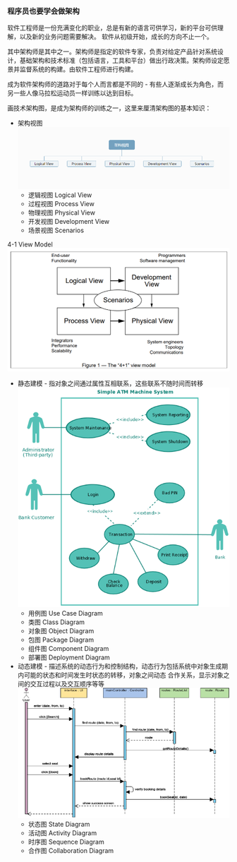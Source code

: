 ### 程序员也要学会做架构
软件工程师是一份充满变化的职业，总是有新的语言可供学习，新的平台可供理解，以及新的业务问题需要解决。
软件从初级开始，成长的方向不止一个。

其中架构师是其中之一。架构师是指定的软件专家，负责对给定产品针对系统设计，基础架构和技术标准（包括语言，工具和平台）做出行政决策。架构师设定愿景并监督系统的构建。由软件工程师进行构建。

成为软件架构师的道路对于每个人而言都是不同的 - 有些人逐渐成长为角色，而另一些人像马拉松运动员一样训练以达到目标。

画技术架构图，是成为架构师的训练之一，这里来厘清架构图的基本知识：
* 架构视图
![架构视图](/assets/img/blogs/2020-06-07/Architectural_View_Model_0.png)
    * 逻辑视图 Logical View
    * 过程视图 Process View
    * 物理视图 Physical View
    * 开发视图 Development View
    * 场景视图 Scenarios
    
4-1 View Model
![架构视图](/assets/img/blogs/2020-06-07/Architectural_View_Model_1.png)

* 静态建模 - 指对象之间通过属性互相联系，这些联系不随时间而转移
![静态建模](/assets/img/blogs/2020-06-07/A-use-case-template.png)
    * 用例图 Use Case Diagram
    * 类图 Class Diagram
    * 对象图 Object Diagram
    * 包图 Package Diagram
    * 组件图 Component Diagram
    * 部署图 Deployment Diagram
* 动态建模 - 描述系统的动态行为和控制结构，动态行为包括系统中对象生成期内可能的状态和时间发生时状态的转移，对象之间动态
合作关系，显示对象之间的交互过程以及交互顺序等等
![动态建模](/assets/img/blogs/2020-06-07/A-sequence-template.png)
    * 状态图 State Diagram
    * 活动图 Activity Diagram
    * 时序图 Sequence Diagram
    * 合作图 Collaboration Diagram



